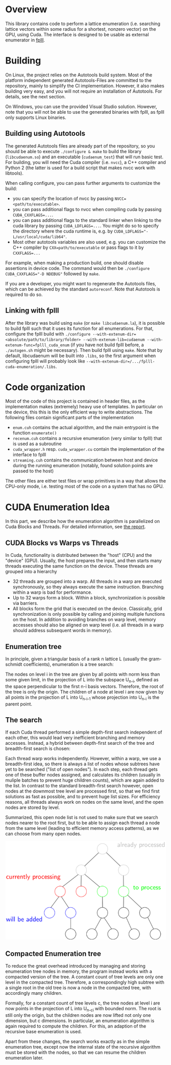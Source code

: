 # Overview

This library contains code to perform a lattice enumeration (i.e. searching lattice vectors within some radius for a shortest, nonzero vector) on the GPU, using Cuda. The interface is designed to be usable as external enumerator in [fplll](https://github.com/fplll/fplll).

# Building

On Linux, the project relies on the Autotools build system. Most of the platform independent generated Autotools-Files are committed to the repository, mainly to simplify the CI implementation. However, it also makes building very easy, and you will not require an installation of Autotools. For details, see the next section.

On Windows, you can use the provided Visual Studio solution. However, note that you will not be able to use the generated binaries with fplll, as fplll only supports Linux binaries.

## Building using Autotools

The generated Autotools files are already part of the repository, so you should be able to execute `./configure & make` to build the library (`libcudaenum.so`) and an executable (`cudaenum_test`) that will run basic test.
For building, you will need the Cuda compiler (i.e. `nvcc`), a C++ compiler and Python 2 (the latter is used for a build script that makes nvcc work with libtools).

When calling configure, you can pass further arguments to customize the build:
 - you can specify the location of nvcc by passing `NVCC=<path/to/executable>`.
 - you can pass additional flags to nvcc when compiling cuda by passing `CUDA_CXXFLAGS=...`.
 - you can pass additional flags to the standard linker when linking to the cuda library by passing `CUDA_LDFLAGS=...`. You might do so to specify the directory where the cuda runtime is, e.g. by `CUDA_LDFLAGS="-L/usr/local/cuda/lib64"`.
 - Most other autotools variables are also used, e.g. you can customize the C++ compiler by `CXX=path/to/executable` or pass flags to it by `CXXFLAGS=...`

For example, when making a production build, one should disable assertions in device code. The command would then be `./configure CUDA_CXXFLAGS="-D NDEBUG"` followed by `make`.

If you are a developer, you might want to regenerate the Autotools files, which can be achieved by the standard `autoreconf`. Note that Autotools is required to do so.

## Linking with fplll

After the library was build using `make` (or `make libcudaenum.la`), it is possible to build fplll such that it uses its function for all enumerations. For that, configure the fplll build with `./configure --with-extenum-dir=<absolute/path/to/library/folder> --with-extenum-lib=cudaenum --with-extenum-func=fplll_cuda_enum` (if you have not build fplll before, a `./autogen.sh` might be necessary). Then build fplll using `make`.
Note that by default, libcudaenum will be built into `.libs`, so the first argument when configuring fplll will probably look like `--with-extenum-dir=/.../fplll-cuda-enumeration/.libs`.

# Code organization

Most of the code of this project is contained in header files, as the implementation makes (extremely) heavy use of templates. In particular on the device, this this is the only efficient way to write abstractions. 
The following files contain significant parts of the implementation
 - `enum.cuh` contains the actual algorithm, and the main entrypoint is the function `enumerate()`
 - `recenum.cuh` contains a recursive enumeration (very similar to fplll) that is used as a subroutine
 - `cuda_wrapper.h` resp. `cuda_wrapper.cu` contain the implementation of the interface to fplll
 - `streaming.cuh` contains the communication between host and device during the running enumeration (notably, found solution points are passed to the host)

The other files are either test files or wrap primitives in a way that allows the CPU-only mode, i.e. testing most of the code on a system that has no GPU.

# CUDA Enumeration Idea

In this part, we describe how the enumeration algorithm is parallelized on Cuda Blocks and Threads. 
For detailed information, see [the report](https://eprint.iacr.org/2021/430).

## CUDA Blocks vs Warps vs Threads 

In Cuda, functionality is distributed between the "host" (CPU) and the "device" (GPU). Usually, the host prepares the input,
and then starts many threads executing the same function on the device. These threads are grouped into a hierarchy
 - 32 threads are grouped into a warp. All threads in a warp are executed synchronously, so they always execute the same instruction. Branching within a warp is bad for performance.
 - Up to 32 warps form a block. Within a block, synchronization is possible via barriers.
 - All blocks form the grid that is executed on the device. Classically, grid synchronization is only possible by calling and joining multiple functions on the host.
In addition to avoiding branches on warp level, memory accesses should also be aligned on warp level (i.e. all threads in a warp should address subsequent words in memory).

## Enumeration tree

In principle, given a triangular basis of a rank n lattice L (usually the gram-schmidt coefficients), enumeration is a tree search:

The nodes on level i in the tree are given by all points with norm less than some given limit, in the projection of L into the subspace U<sub>n-i</sub>, defined as the space perpendicular to the first n-i basis vectors. Therefore, the root of the tree is only the origin. The children of a node at level i are now given by all points in the projection of L into U<sub>n-i-1</sub> whose projection into U<sub>n-i</sub> is the parent point.

## The search

If each Cuda thread performed a simple depth-first search independent of each other, this would lead very inefficient branching and memory accesses. Instead, a hybrid between depth-first search of the tree and breadth-first search is chosen:

Each thread warp works independently. However, within a warp, we use a breadth-first idea, so there is always a list of nodes whose subtrees have yet to be searched ("list of open nodes"). In each step, each thread gets one of these buffer nodes assigned, and calculates its children (usually in muliple batches to prevent huge children counts), which are again added to the list. In contrast to the standard breadth-first search however, open nodes at the downmost tree level are processed first, so that we find first solutions as fast as possible, and to prevent huge list sizes. For efficiency reasons, all threads always work on nodes on the same level, and the open nodes are stored by level. 

Summarized, this open node list is not used to make sure that we search nodes nearer to the root first, but to be able to assign each thread a node from the same level (leading to efficient memory access patterns), as we can choose from many open nodes.

![Schematic enumeration tree, traversed by a block with two threads](./enum_tree_graphic.svg)

## Compacted Enumeration tree

To reduce the great overhead introduced by managing and storing enumeration tree nodes in memory, the program instead works with a compacted version of the tree. A constant count of tree levels are only one level in the compacted tree. Therefore, a correspondingly high subtree with a single root in the old tree is now a node in the compacted tree, with accordingly many children.

Formally, for a constant count of tree levels c, the tree nodes at level i are now points in the projection of L into U<sub>n-ci</sub> with bounded norm. The root is still only the origin, but the children nodes are now lifted not only one dimension, but c dimensions. In particular, an enumeration algorithm is again required to compute the children. For this, an adaption of the recursive base enumeration is used.

Apart from these changes, the search works exactly as in the simple enumeration tree, except now the internal state of the recursive algorithm must be stored with the nodes, so that we can resume the children enumeration later.